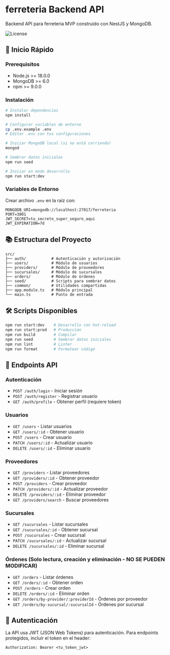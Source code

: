 # ferreteria Backend API

Backend API para ferreteria MVP construido con NestJS y MongoDB.

![License](https://img.shields.io/badge/License-MIT-green.svg)

## 🚀 Inicio Rápido

### Prerequisitos

- Node.js >= 18.0.0
- MongoDB >= 6.0
- npm >= 9.0.0

### Instalación

```bash
# Instalar dependencias
npm install

# Configurar variables de entorno
cp .env.example .env
# Editar .env con tus configuraciones

# Iniciar MongoDB local (si no está corriendo)
mongod

# Sembrar datos iniciales
npm run seed

# Iniciar en modo desarrollo
npm run start:dev
```

### Variables de Entorno

Crear archivo `.env` en la raíz con:

```env
MONGODB_URI=mongodb://localhost:27017/ferreteria
PORT=3001
JWT_SECRET=tu_secreto_super_seguro_aqui
JWT_EXPIRATION=7d
```

## 📚 Estructura del Proyecto

```
src/
├── auth/           # Autenticación y autorización
├── users/          # Módulo de usuarios
├── providers/      # Módulo de proveedores
├── sucursales/     # Módulo de sucursales
├── orders/         # Módulo de órdenes
├── seed/           # Scripts para sembrar datos
├── common/         # Utilidades compartidas
├── app.module.ts   # Módulo principal
└── main.ts         # Punto de entrada
```

## 🛠️ Scripts Disponibles

```bash
npm run start:dev    # Desarrollo con hot-reload
npm run start:prod   # Producción
npm run build        # Compilar
npm run seed         # Sembrar datos iniciales
npm run lint         # Linter
npm run format       # Formatear código
```

## 📡 Endpoints API

### Autenticación
- `POST /auth/login` - Iniciar sesión
- `POST /auth/register` - Registrar usuario
- `GET /auth/profile` - Obtener perfil (requiere token)

### Usuarios
- `GET /users` - Listar usuarios
- `GET /users/:id` - Obtener usuario
- `POST /users` - Crear usuario
- `PATCH /users/:id` - Actualizar usuario
- `DELETE /users/:id` - Eliminar usuario

### Proveedores
- `GET /providers` - Listar proveedores
- `GET /providers/:id` - Obtener proveedor
- `POST /providers` - Crear proveedor
- `PATCH /providers/:id` - Actualizar proveedor
- `DELETE /providers/:id` - Eliminar proveedor
- `GET /providers/search` - Buscar proveedores

### Sucursales
- `GET /sucursales` - Listar sucursales
- `GET /sucursales/:id` - Obtener sucursal
- `POST /sucursales` - Crear sucursal
- `PATCH /sucursales/:id` - Actualizar sucursal
- `DELETE /sucursales/:id` - Eliminar sucursal

### Órdenes (Solo lectura, creación y eliminación - NO SE PUEDEN MODIFICAR)
- `GET /orders` - Listar órdenes
- `GET /orders/:id` - Obtener orden
- `POST /orders` - Crear orden
- `DELETE /orders/:id` - Eliminar orden
- `GET /orders/by-provider/:providerId` - Órdenes por proveedor
- `GET /orders/by-sucursal/:sucursalId` - Órdenes por sucursal

## 🔐 Autenticación

La API usa JWT (JSON Web Tokens) para autenticación. Para endpoints protegidos, incluir el token en el header:

```
Authorization: Bearer <tu_token_jwt>
```
